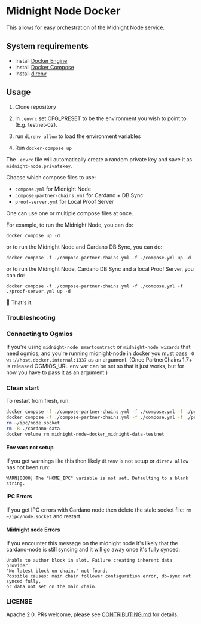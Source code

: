 # Midnight Node Docker

This allows for easy orchestration of the Midnight Node service.

## System requirements

- Install [Docker Engine](https://docs.docker.com/engine/install/)
- Install [Docker Compose](https://docs.docker.com/compose/install/)
- Install [direnv](https://direnv.net/docs/installation.html)

## Usage

1. Clone repository

2. In `.envrc` set CFG_PRESET to be the environment you wish to point to (E.g. testnet-02).

3. run `direnv allow` to load the environment variables

4. Run `docker-compose up`

The `.envrc` file will automatically create a random private key and save it as `midnight-node.privatekey`.

Choose which compose files to use:

- `compose.yml` for Midnight Node
- `compose-partner-chains.yml` for Cardano + DB Sync
- `proof-server.yml` for Local Proof Server

One can use one or multiple compose files at once.

For example, to run the Midnight Node, you can do:

```shell
docker compose up -d
```

or to run the Midnight Node and Cardano DB Sync, you can do:

```shell
docker compose -f ./compose-partner-chains.yml -f ./compose.yml up -d
```

or to run the Midnight Node, Cardano DB Sync and a local Proof Server, you can do:

```shell
docker compose -f ./compose-partner-chains.yml -f ./compose.yml -f ./proof-server.yml up -d
```

🚀 That's it.

### Troubleshooting

### Connecting to Ogmios

If you're using `midnight-node smartcontract` or `midnight-node wizards` that need ogmios, and you're running midnight-node in docker you must pass `-O ws://host.docker.internal:1337` as an argument.
(Once PartnerChains 1.7+ is released OGMIOS_URL env var can be set so that it just works, but for now you have to pass it as an argument.)

### Clean start

To restart from fresh, run:

```sh
docker compose -f ./compose-partner-chains.yml -f ./compose.yml -f ./proof-server.yml down -v
docker compose -f ./compose-partner-chains.yml -f ./compose.yml -f ./proof-server.yml kill
rm ~/ipc/node.socket
rm -R ./cardano-data
docker volume rm midnight-node-docker_midnight-data-testnet
```

#### Env vars not setup

If you get warnings like this then likely `direnv` is not setup or `direnv allow` has not been run:

```text
WARN[0000] The "HOME_IPC" variable is not set. Defaulting to a blank string.
```

#### IPC Errors

If you get IPC errors with Cardano node then delete the stale
socket file: `rm ~/ipc/node.socket` and restart.

#### Midnight node Errors

If you encounter this message on the midnight node it's likely that the
cardano-node is still syncing and it will go away once it's fully synced:

```text
Unable to author block in slot. Failure creating inherent data provider:
'No latest block on chain.' not found.
Possible causes: main chain follower configuration error, db-sync not synced fully,
or data not set on the main chain.
```

### LICENSE

Apache 2.0. PRs welcome, please see [CONTRIBUTING.md](CONTRIBUTING.md) for details.
